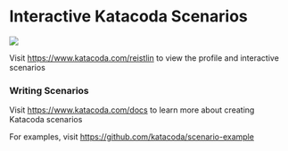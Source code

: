 # Interactive Katacoda Scenarios

[![](http://shields.katacoda.com/katacoda/reistlin/count.svg)](https://www.katacoda.com/reistlin "Get your profile on Katacoda.com")

Visit https://www.katacoda.com/reistlin to view the profile and interactive scenarios

### Writing Scenarios
Visit https://www.katacoda.com/docs to learn more about creating Katacoda scenarios

For examples, visit https://github.com/katacoda/scenario-example
